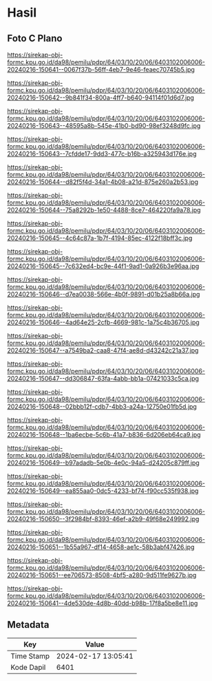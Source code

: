 # Hasil

## Foto C Plano

https://sirekap-obj-formc.kpu.go.id/da98/pemilu/pdpr/64/03/10/20/06/6403102006006-20240216-150641--0067f37b-56ff-4eb7-9e46-feaec70745b5.jpg

https://sirekap-obj-formc.kpu.go.id/da98/pemilu/pdpr/64/03/10/20/06/6403102006006-20240216-150642--9b841f34-800a-4ff7-b640-94114f01d6d7.jpg

https://sirekap-obj-formc.kpu.go.id/da98/pemilu/pdpr/64/03/10/20/06/6403102006006-20240216-150643--48595a8b-545e-41b0-bd90-98ef3248d9fc.jpg

https://sirekap-obj-formc.kpu.go.id/da98/pemilu/pdpr/64/03/10/20/06/6403102006006-20240216-150643--7cfdde17-9dd3-477c-b16b-a325943d176e.jpg

https://sirekap-obj-formc.kpu.go.id/da98/pemilu/pdpr/64/03/10/20/06/6403102006006-20240216-150644--d82f5f4d-34a1-4b08-a21d-875e260a2b53.jpg

https://sirekap-obj-formc.kpu.go.id/da98/pemilu/pdpr/64/03/10/20/06/6403102006006-20240216-150644--75a8292b-1e50-4488-8ce7-464220fa9a78.jpg

https://sirekap-obj-formc.kpu.go.id/da98/pemilu/pdpr/64/03/10/20/06/6403102006006-20240216-150645--4c64c87a-1b7f-4194-85ec-4122f18bff3c.jpg

https://sirekap-obj-formc.kpu.go.id/da98/pemilu/pdpr/64/03/10/20/06/6403102006006-20240216-150645--7c632ed4-bc9e-44f1-9ad1-0a926b3e96aa.jpg

https://sirekap-obj-formc.kpu.go.id/da98/pemilu/pdpr/64/03/10/20/06/6403102006006-20240216-150646--d7ea0038-566e-4b0f-9891-d01b25a8b66a.jpg

https://sirekap-obj-formc.kpu.go.id/da98/pemilu/pdpr/64/03/10/20/06/6403102006006-20240216-150646--4ad64e25-2cfb-4669-981c-1a75c4b36705.jpg

https://sirekap-obj-formc.kpu.go.id/da98/pemilu/pdpr/64/03/10/20/06/6403102006006-20240216-150647--a7549ba2-caa8-47f4-ae8d-d43242c21a37.jpg

https://sirekap-obj-formc.kpu.go.id/da98/pemilu/pdpr/64/03/10/20/06/6403102006006-20240216-150647--dd306847-63fa-4abb-bb1a-07421033c5ca.jpg

https://sirekap-obj-formc.kpu.go.id/da98/pemilu/pdpr/64/03/10/20/06/6403102006006-20240216-150648--02bbb12f-cdb7-4bb3-a24a-12750e01fb5d.jpg

https://sirekap-obj-formc.kpu.go.id/da98/pemilu/pdpr/64/03/10/20/06/6403102006006-20240216-150648--1ba6ecbe-5c6b-41a7-b836-6d206eb64ca9.jpg

https://sirekap-obj-formc.kpu.go.id/da98/pemilu/pdpr/64/03/10/20/06/6403102006006-20240216-150649--b97adadb-5e0b-4e0c-94a5-d24205c879ff.jpg

https://sirekap-obj-formc.kpu.go.id/da98/pemilu/pdpr/64/03/10/20/06/6403102006006-20240216-150649--ea855aa0-0dc5-4233-bf74-f90cc535f938.jpg

https://sirekap-obj-formc.kpu.go.id/da98/pemilu/pdpr/64/03/10/20/06/6403102006006-20240216-150650--3f2984bf-8393-46ef-a2b9-49f68e249992.jpg

https://sirekap-obj-formc.kpu.go.id/da98/pemilu/pdpr/64/03/10/20/06/6403102006006-20240216-150651--1b55a967-df14-4658-ae1c-58b3abf47426.jpg

https://sirekap-obj-formc.kpu.go.id/da98/pemilu/pdpr/64/03/10/20/06/6403102006006-20240216-150651--ee706573-8508-4bf5-a280-9d511fe9627b.jpg

https://sirekap-obj-formc.kpu.go.id/da98/pemilu/pdpr/64/03/10/20/06/6403102006006-20240216-150641--4de530de-4d8b-40dd-b98b-17f8a5be8e11.jpg


## Metadata

| Key        | Value               |
| ---------- | ------------------- |
| Time Stamp | 2024-02-17 13:05:41 |
| Kode Dapil | 6401                |



